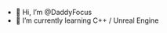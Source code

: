 - 👋 Hi, I’m @DaddyFocus
- 🌱 I’m currently learning C++ / Unreal Engine

<!---
DaddyFocus/DaddyFocus is a ✨ special ✨ repository because its `README.md` (this file) appears on your GitHub profile.
You can click the Preview link to take a look at your changes.
--->
